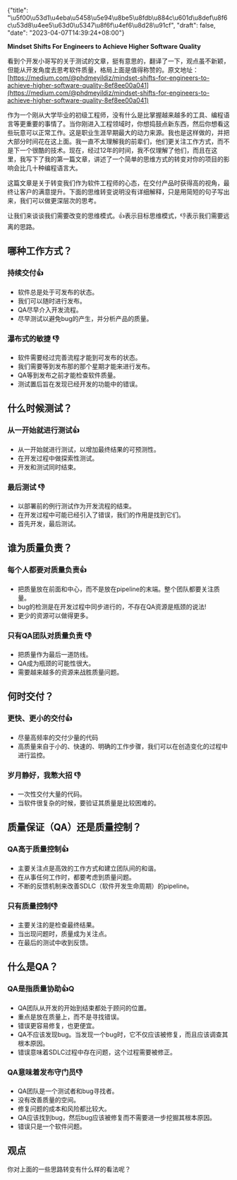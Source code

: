{"title": "\u5f00\u53d1\u4eba\u5458\u5e94\u8be5\u8fdb\u884c\u601d\u8def\u8f6c\u53d8\u4ee5\u63d0\u5347\u8f6f\u4ef6\u8d28\u91cf", "draft": false, "date": "2023-04-07T14:39:24+08:00"}

****Mindset Shifts For Engineers to Achieve Higher Software Quality****

看到个开发小哥写的关于测试的文章，挺有意思的，翻译了一下，观点虽不新颖，但能从开发角度去思考软件质量，格局上面是值得称赞的。原文地址：[https://medium.com/@phdmeyildiz/mindset-shifts-for-engineers-to-achieve-higher-software-quality-8ef8ee00a041](https://medium.com/@phdmeyildiz/mindset-shifts-for-engineers-to-achieve-higher-software-quality-8ef8ee00a041)

作为一个刚从大学毕业的初级工程师，没有什么是比掌握越来越多的工具、编程语言等更重要的事情了。当你刚进入工程领域时，你想捣鼓点新东西，然后你想看这些玩意可以正常工作。这是职业生涯早期最大的动力来源。我也是这样做的，并把大部分时间花在这上面。我一直不太理解我的前辈们，他们更关注工作方式，而不是下一个很酷的技术。现在，经过12年的时间，我不仅理解了他们，而且在这里，我写下了我的第一篇文章，讲述了一个简单的思维方式的转变对你的项目的影响会比几十种编程语言大。

这篇文章是关于转变我们作为软件工程师的心态，在交付产品时获得高的视角，最终让客户的满意提升。下面的思维转变说明没有详细解释，只是用简短的句子写出来，我们可以做更深层次的思考。

让我们来谈谈我们需要改变的思维模式。👍表示目标思维模式，👎表示我们需要远离的思路。

## 哪种工作方式？

### 持续交付👍

- 软件总是处于可发布的状态。
- 我们可以随时进行发布。
- QA尽早介入开发流程。
- 尽早测试以避免bug的产生，并分析产品的质量。

### 瀑布式的敏捷 👎

- 软件需要经过完善流程才能到可发布的状态。
- 我们需要等到发布那的那个星期才能来进行发布。
- QA等到发布之前才能检查软件质量。
- 测试置后旨在发现已经开发的功能中的错误。

## 什么时候测试？

### 从一开始就进行测试👍

- 从一开始就进行测试，以增加最终结果的可预测性。
- 在开发过程中做探索性测试。
- 开发和测试同时结束。

### 最后测试 👎

- 以部署前的例行测试作为开发流程的结束。
- 在开发过程中可能已经引入了错误，我们的作用是找到它们。
- 首先开发，最后测试。

## 谁为质量负责？

### 每个人都要对质量负责👍

- 把质量放在前面和中心，而不是放在pipeline的末端。整个团队都要关注质量。
- bug的检测是在开发过程中同步进行的，不存在QA资源是瓶颈的说法!
- 更少的资源可以做得更多。

### 只有QA团队对质量负责 👎

- 把质量作为最后一道防线。
- QA成为瓶颈的可能性很大。
- 需要越来越多的资源来战胜质量问题。

## 何时交付？

### 更快、更小的交付👍

* 尽量高频率的交付少量的代码
* 高质量来自于小的、快速的、明确的工作步骤，我们可以在创造变化的过程中进行监控。 

### 岁月静好，我憋大招 👎

- 一次性交付大量的代码。
- 当软件很复杂的时候，要验证其质量是比较困难的。

## 质量保证（QA）还是质量控制？

### QA高于质量控制👍

- 主要关注点是高效的工作方式和建立团队间的和谐。
- 在从事任何工作时，都要考虑到质量问题。
- 不断的反馈机制来改善SDLC（软件开发生命周期）的pipeline。

### 只有质量控制👎

- 主要关注的是检查最终结果。
- 当出现问题时，质量成为关注点。
- 在最后的测试中收到反馈。

## 什么是QA？

### QA是指质量协助👍Q

- QA团队从开发的开始到结束都处于顾问的位置。
- 重点是放在质量上，而不是寻找错误。
- 错误更容易修复，也更便宜。
- QA不应该发现bug。当发现一个bug时，它不仅应该被修复，而且应该调查其根本原因。
- 错误意味着SDLC过程中存在问题，这个过程需要被修正。

### QA意味着发布守门员👎

- QA团队是一个测试者和bug寻找者。
- 没有改善质量的空间。
- 修复问题的成本和风险都比较大。
- QA应该找到bug，然后bug应该被修复而不需要进一步挖掘其根本原因。
- 错误只是一个软件问题。

## 观点

你对上面的一些思路转变有什么样的看法呢？